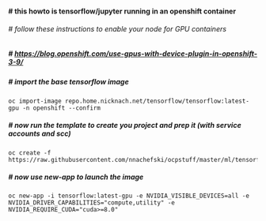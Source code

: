 ####  # this howto is tensorflow/jupyter running in an openshift container
###### # follow these instructions to enable your node for GPU containers
##### # https://blog.openshift.com/use-gpus-with-device-plugin-in-openshift-3-9/
##### # import the base tensorflow image
```
oc import-image repo.home.nicknach.net/tensorflow/tensorflow:latest-gpu -n openshift --confirm
```
##### # now run the template to create you project and prep it (with service accounts and scc)
```
oc create -f https://raw.githubusercontent.com/nnachefski/ocpstuff/master/ml/tensorflow.yml
```
##### # now use new-app to launch the image
```
oc new-app -i tensorflow:latest-gpu -e NVIDIA_VISIBLE_DEVICES=all -e NVIDIA_DRIVER_CAPABILITIES="compute,utility" -e NVIDIA_REQUIRE_CUDA="cuda>=8.0"
```

